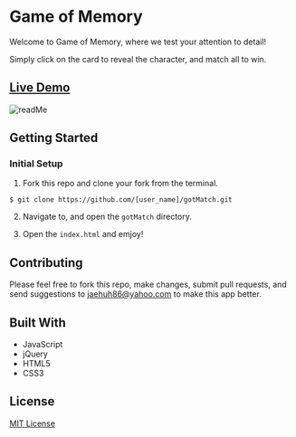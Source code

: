 # Game of Memory

Welcome to Game of Memory, where we test your attention to detail!

Simply click on the card to reveal the character, and match all to win.

## [Live Demo](http://www.jaehuh.network/)
![readMe](https://github.com/MisterHuh/gotMatch/tree/dev/assets/readMe.png?raw=true)


## Getting Started

### Initial Setup

1. Fork this repo and clone your fork from the terminal.

```$ git clone https://github.com/[user_name]/gotMatch.git```

2. Navigate to, and open the `gotMatch` directory.

3. Open the `index.html` and emjoy!

## Contributing

Please feel free to fork this repo, make changes, submit pull requests, and send suggestions to jaehuh86@yahoo.com to make this app better.

## Built With

* JavaScript
* jQuery
* HTML5
* CSS3

## License
[MIT License](https://opensource.org/licenses/mit-license.php)
